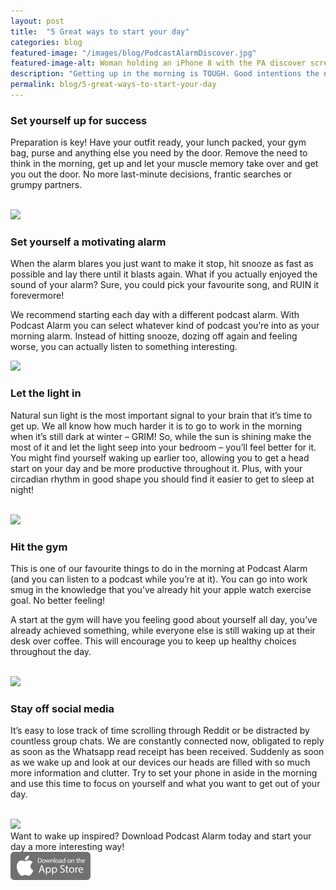 ```yaml
---
layout: post
title:  "5 Great ways to start your day"
categories: blog
featured-image: "/images/blog/PodcastAlarmDiscover.jpg"
featured-image-alt: Woman holding an iPhone 8 with the PA discover screen visible
description: "Getting up in the morning is TOUGH. Good intentions the night before are easily brushed off by the morning temptation to hit snooze. Before you know it your running late, you’ve skipped breakfast, and you’ve off to a bad start"
permalink: blog/5-great-ways-to-start-your-day
---
```


<h3>Set yourself up for success</h3>

<p>Preparation is key! Have your outfit ready, your lunch packed, your gym bag, purse and anything else you need by the door. Remove the need to think in the morning, get up and let your muscle memory take over and get you out the door. No more last-minute decisions, frantic searches or grumpy partners. <br><br></p>


<img src="https://media.giphy.com/media/2A5yqngrI7WAAwLaG9/giphy.gif"/>

<br>


<h3>Set yourself a motivating alarm</h3>

<p>When the alarm blares you just want to make it stop, hit snooze as fast as possible and lay there until it blasts again. What if you actually enjoyed the sound of your alarm? Sure, you could pick your favourite song, and RUIN it forevermore!</p>

<p>We recommend starting each day with a different podcast alarm. With Podcast Alarm you can select whatever kind of podcast you’re into as your morning alarm. Instead of hitting snooze, dozing off again and feeling worse, you can actually listen to something interesting. <br></p>

<img src="https://media.giphy.com/media/igI6MV8C7Ld4OWFesG/giphy.gif"/>


<br>


<h3>Let the light in</h3>

<p>Natural sun light is the most important signal to your brain that it’s time to get up. We all know how much harder it is to go to work in the morning when it’s still dark at winter – GRIM! So, while the sun is shining make the most of it and let the light seep into your bedroom – you’ll feel better for it. You might find yourself waking up earlier too, allowing you to get a head start on your day and be more productive throughout it. Plus, with your circadian rhythm in good shape you should find it easier to get to sleep at night! <br><br></p>

<img src="https://media.giphy.com/media/26BRq3yxyHFAt9AYw/giphy.gif"/>


<br>


<h3>Hit the gym</h3>

<p>This is one of our favourite things to do in the morning at Podcast Alarm (and you can listen to a podcast while you’re at it). You can go into work smug in the knowledge that you’ve already hit your apple watch exercise goal. No better feeling!</p>

<p>A start at the gym will have you feeling good about yourself all day, you’ve already achieved something, while everyone else is still waking up at their desk over coffee. This will encourage you to keep up healthy choices throughout the day. <br><br></p>

<img src="https://media.giphy.com/media/3oKIPhND3d21nUEEUM/giphy.gif"/>


<br>


<h3>Stay off social media</h3>

<p>It’s easy to lose track of time scrolling through Reddit or be distracted by countless group chats. We are constantly connected now, obligated to reply as soon as the Whatsapp read receipt has been received. Suddenly as soon as we wake up and look at our devices our heads are filled with so much more information and clutter. Try to set your phone in aside in the morning and use this time to focus on yourself and what you want to get out of your day. <br><br></p>

<img src="http://giphygifs.s3.amazonaws.com/media/mxRaZPLTbuXwQ/giphy.gif"/>



<br>
Want to wake up inspired? Download Podcast Alarm today and start your day a more interesting way!
<br>
<a href="https://apps.apple.com/app/podcast-alarm/id1441890371"><img src="/images/AppStoreButton.png" alt="Download on the Apple App store" height="45"/></a>
